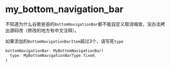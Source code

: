 # my_bottom_navigation_bar

不知道为什么谷歌爸爸的`BottomNavigationBar`都不能自定义取消缩放，没办法拷出源码改（修改的地方有中文注释）。

如果添加的`BottomNavigationBarItem`超过3个，请写死`type`

```dart
bottomNavigationBar: MyBottomNavigationBar(
  type: MyBottomNavigationBarType.fixed,
)
```
